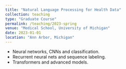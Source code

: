 ```yaml
---
title: "Natural Language Processing for Health Data"
collection: teaching
type: "Graduate Course"
permalink: /teaching/2023-spring
venue: "Medical School, University of Michigan"
date: 2023-01-01
location: "Ann Arbor, Michigan"
---
```


-  Neural networks, CNNs and classification.
-  Recurrent neural nets and sequence labeling.
-  Transformers and advanced models.
